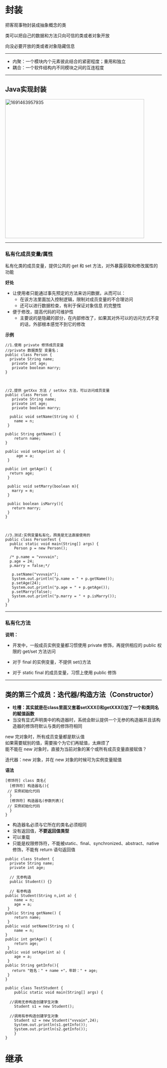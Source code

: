 
# 封装


<p>  
  
把客观事物封装成抽象概念的类  
  
类可以把自己的数据和方法只向可信的类或者对象开放  

向没必要开放的类或者对象隐藏信息  

</p>

***

- 内聚：一个模块内个元素彼此结合的紧密程度；重用和独立
- 耦合：一个软件结构内不同模块之间的互连程度

***


## Java实现封装


<img width="447" alt="1691463957935" src="https://github.com/vvvvain/My-Java-Study/assets/71417179/df8e1134-635f-4922-b931-32f2cafa7781">



***

### 私有化成员变量/属性  


私有化类的成员变量，提供公共的 get 和 set 方法，对外暴露获取和修改属性的功能  


**好处**

- 让使用者只能通过事先预定的方法来访问数据，从而可以：
  - 在该方法里面加入控制逻辑，限制对成员变量的不合理访问
  - 还可以进行数据检查，有利于保证对象信息
的完整性
- 便于修改，提高代码的可维护性
  - 主要说的是隐藏的部分，在内部修改了，如果其对外可以的访问方式不变的话，外部根本感觉不到它的修改
 

**示例**

```
//1.使用 private 修饰成员变量
//private 数据类型 变量名；
public class Person {
  private String name;
   private int age;
   private boolean marry;
}



//2.提供 getXxx 方法 / setXxx 方法，可以访问成员变量
public class Person {
   private String name;
   private int age;
   private boolean marry;

  public void setName(String n) {
    name = n;
 }

public String getName() {
    return name;
}

public void setAge(int a) {
     age = a;
 }

public int getAge() {
  return age;
 }
 
 public void setMarry(boolean m){
   marry = m;
 }
 
 public boolean isMarry(){
   return marry;
 }
}



//3.测试:实例变量私有化，跨类是无法直接使用的
public class PersonTest {
  public static void main(String[] args) {
    Person p = new Person();

  /* p.name = "vvvvain";
  p.age = 24;
  p.marry = false;*/

   p.setName("vvvvain");
   System.out.println("p.name = " + p.getName());
   p.setAge(24);
   System.out.println("p.age = " + p.getAge());
   p.setMarry(false);
   System.out.println("p.marry = " + p.isMarry());
 }
}
```


***


### 私有化方法  


**说明：**

- 开发中，一般成员实例变量都习惯使用 private 修饰，再提供相应的 public 权限的 get/set 方法访问

- 对于 final 的实例变量，不提供 set()方法
  
- 对于 static final 的成员变量，习惯上使用 public 修饰


***


## 类的第三个成员：迭代器/构造方法（Constructor）

- **吐槽：其实就是在class里面又套着setXXX()和getXXX()加了一个和类同名的赋值函数**  
- 当没有显式声明类中的构造器时，系统会默认提供一个无参的构造器并且该构造器的修饰符默认与类的修饰符相同

  
new 完对象时，所有成员变量都是默认值  
如果需要赋别的值，需要挨个为它们再赋值，太麻烦了  
能不能在 new 对象时，直接为当前对象的某个或所有成员变量直接赋值？

迭代器：new 对象，并在 new 对象的时候可为实例变量赋值


**语法**


```
[修饰符] class 类名{
  [修饰符] 构造器名(){
 // 实例初始化代码
  }
  [修饰符] 构造器名(参数列表){
 // 实例初始化代码
  }
}
```

- 构造器名必须与它所在的类名必须相同
- 没有返回值，**不要返回值类型**
- 可以重载
- 只能是权限修饰符，不能被static、final、synchronized、abstract、native修饰，不能有 return 语句返回值


```
public class Student {
  private String name;
  private int age;

  // 无参构造
  public Student() {}

  // 有参构造
public Student(String n,int a) {
    name = n;
    age = a;
 }
public String getName() {
    return name;
 }
public void setName(String n) {
    name = n;
}
public int getAge() {
    return age;
 }
public void setAge(int a) {
    age = a;
 }
public String getInfo(){
   return "姓名：" + name +"，年龄：" + age;
 }
}

public class TestStudent {
    public static void main(String[] args) {

  //调用无参构造创建学生对象
    Student s1 = new Student();

  //调用有参构造创建学生对象
    Student s2 = new Student("vvvain",24);
    System.out.println(s1.getInfo());
    System.out.println(s2.getInfo());
    }
}

```



# 继承

